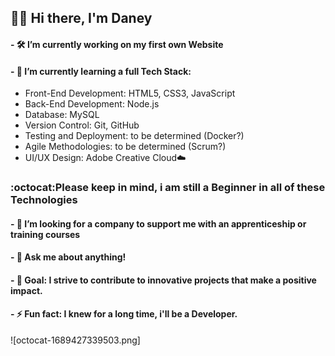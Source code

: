 ## 🙋‍♂️ Hi there, I'm Daney


#### - 🛠 I’m currently working on my first own Website
  
#### - 🌱 I’m currently learning a full Tech Stack:
  - Front-End Development: HTML5, CSS3, JavaScript
  - Back-End Development: Node.js
  - Database: MySQL
  - Version Control: Git, GitHub
  - Testing and Deployment: to be determined (Docker?)
  - Agile Methodologies: to be determined (Scrum?)
  - UI/UX Design: Adobe Creative Cloud☁️

 ### :octocat:Please keep in mind, i am still a Beginner in all of these Technologies

#### - 🤔 I’m looking for a company to support me with an apprenticeship or training courses
#### - 💬 Ask me about anything!
#### - 🧪 Goal: I strive to contribute to innovative projects that make a positive impact.
#### - ⚡ Fun fact: I knew for a long time, i'll be a Developer.

![octocat-1689427339503.png]
